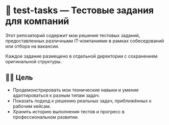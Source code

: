 # 📂 test-tasks — Тестовые задания для компаний

Этот репозиторий содержит мои решения тестовых заданий, предоставленных различными IT-компаниями в рамках собеседований или отбора на вакансии. 

Каждое задание размещено в отдельной директории с сохранением оригинальной структуры.

## 🧑‍💻 Цель

- Продемонстрировать мои технические навыки и умение адаптироваться к разным типам задач.
- Показать подход к решению реальных задач, приближённых к рабочим кейсам.
- Хранить историю выполнения тестов и прогресс в профессиональном развитии.

